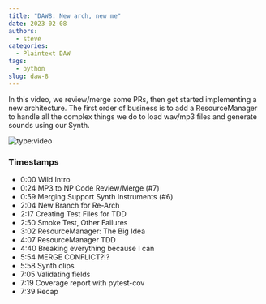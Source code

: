 ```yaml
---
title: "DAW8: New arch, new me"
date: 2023-02-08
authors:
  - steve
categories:
  - Plaintext DAW
tags:
  - python
slug: daw-8
---
```


In this video, we review/merge some PRs, then get started implementing a new architecture. The first order of business is to add a ResourceManager to handle all the complex things we do to load wav/mp3 files and generate sounds using our Synth.

<!-- more -->

![type:video](https://www.youtube.com/embed/2Wd7-y4lhbg)

### Timestamps

- 0:00 Wild Intro
- 0:24 MP3 to NP Code Review/Merge (#7)
- 0:59 Merging Support Synth Instruments (#6)
- 2:04 New Branch for Re-Arch
- 2:17 Creating Test Files for TDD
- 2:50 Smoke Test, Other Failures
- 3:02 ResourceManager: The Big Idea
- 4:07 ResourceManager TDD
- 4:40 Breaking everything because I can
- 5:54 MERGE CONFLICT?!?
- 5:58 Synth clips
- 7:05 Validating fields
- 7:19 Coverage report with pytest-cov
- 7:39 Recap
